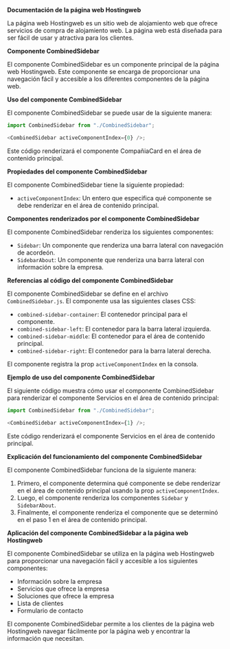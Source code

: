 **Documentación de la página web Hostingweb**

La página web Hostingweb es un sitio web de alojamiento web que ofrece servicios de compra de alojamiento web. La página web está diseñada para ser fácil de usar y atractiva para los clientes.

**Componente CombinedSidebar**

El componente CombinedSidebar es un componente principal de la página web Hostingweb. Este componente se encarga de proporcionar una navegación fácil y accesible a los diferentes componentes de la página web.

**Uso del componente CombinedSidebar**

El componente CombinedSidebar se puede usar de la siguiente manera:

```javascript
import CombinedSidebar from "./CombinedSidebar";

<CombinedSidebar activeComponentIndex={0} />;
```

Este código renderizará el componente CompañiaCard en el área de contenido principal.

**Propiedades del componente CombinedSidebar**

El componente CombinedSidebar tiene la siguiente propiedad:

- `activeComponentIndex`: Un entero que especifica qué componente se debe renderizar en el área de contenido principal.

**Componentes renderizados por el componente CombinedSidebar**

El componente CombinedSidebar renderiza los siguientes componentes:

- `Sidebar`: Un componente que renderiza una barra lateral con navegación de acordeón.
- `SidebarAbout`: Un componente que renderiza una barra lateral con información sobre la empresa.

**Referencias al código del componente CombinedSidebar**

El componente CombinedSidebar se define en el archivo `CombinedSidebar.js`. El componente usa las siguientes clases CSS:

- `combined-sidebar-container`: El contenedor principal para el componente.
- `combined-sidebar-left`: El contenedor para la barra lateral izquierda.
- `combined-sidebar-middle`: El contenedor para el área de contenido principal.
- `combined-sidebar-right`: El contenedor para la barra lateral derecha.

El componente registra la prop `activeComponentIndex` en la consola.

**Ejemplo de uso del componente CombinedSidebar**

El siguiente código muestra cómo usar el componente CombinedSidebar para renderizar el componente Servicios en el área de contenido principal:

```javascript
import CombinedSidebar from "./CombinedSidebar";

<CombinedSidebar activeComponentIndex={1} />;
```

Este código renderizará el componente Servicios en el área de contenido principal.

**Explicación del funcionamiento del componente CombinedSidebar**

El componente CombinedSidebar funciona de la siguiente manera:

1. Primero, el componente determina qué componente se debe renderizar en el área de contenido principal usando la prop `activeComponentIndex`.
2. Luego, el componente renderiza los componentes `Sidebar` y `SidebarAbout`.
3. Finalmente, el componente renderiza el componente que se determinó en el paso 1 en el área de contenido principal.

**Aplicación del componente CombinedSidebar a la página web Hostingweb**

El componente CombinedSidebar se utiliza en la página web Hostingweb para proporcionar una navegación fácil y accesible a los siguientes componentes:

- Información sobre la empresa
- Servicios que ofrece la empresa
- Soluciones que ofrece la empresa
- Lista de clientes
- Formulario de contacto

El componente CombinedSidebar permite a los clientes de la página web Hostingweb navegar fácilmente por la página web y encontrar la información que necesitan.
